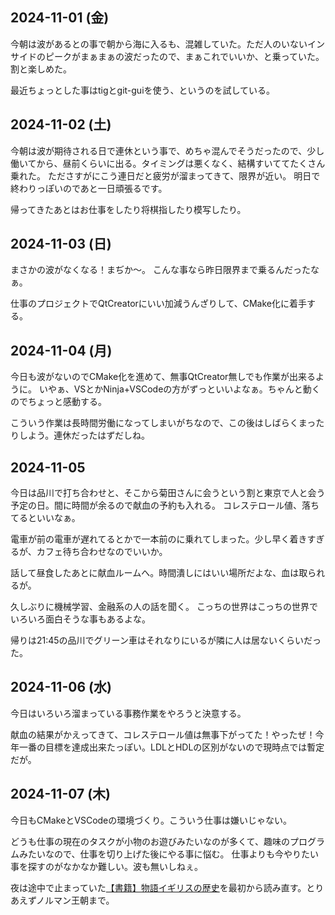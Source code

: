 ## 2024-11-01 (金)

今朝は波があるとの事で朝から海に入るも、混雑していた。ただ人のいないインサイドのピークがまぁまぁの波だったので、まぁこれでいいか、と乗っていた。割と楽しめた。

 最近ちょっとした事はtigとgit-guiを使う、というのを試している。

## 2024-11-02 (土)

今朝は波が期待される日で連休という事で、めちゃ混んでそうだったので、少し働いてから、昼前くらいに出る。タイミングは悪くなく、結構すいててたくさん乗れた。
たださすがにこう連日だと疲労が溜まってきて、限界が近い。
明日で終わりっぽいのであと一日頑張るです。

帰ってきたあとはお仕事をしたり将棋指したり模写したり。

## 2024-11-03 (日)

まさかの波がなくなる！まぢか〜。
こんな事なら昨日限界まで乗るんだったなぁ。

仕事のプロジェクトでQtCreatorにいい加減うんざりして、CMake化に着手する。

## 2024-11-04 (月)

今日も波がないのでCMake化を進めて、無事QtCreator無しでも作業が出来るように。
いやぁ、VSとかNinja+VSCodeの方がずっといいよなぁ。ちゃんと動くのでちょっと感動する。

こういう作業は長時間労働になってしまいがちなので、この後はしばらくまったりしよう。連休だったはずだしね。

## 2024-11-05

今日は品川で打ち合わせと、そこから菊田さんに会うという割と東京で人と会う予定の日。間に時間が余るので献血の予約も入れる。
コレステロール値、落ちてるといいなぁ。

電車が前の電車が遅れてるとかで一本前のに乗れてしまった。少し早く着きすぎるが、カフェ待ち合わせなのでいいか。

話して昼食したあとに献血ルームへ。時間潰しにはいい場所だよな、血は取られるが。

久しぶりに機械学習、金融系の人の話を聞く。
こっちの世界はこっちの世界でいろいろ面白そうな事もあるよな。

帰りは21:45の品川でグリーン車はそれなりにいるが隣に人は居ないくらいだった。

## 2024-11-06 (水)

今日はいろいろ溜まっている事務作業をやろうと決意する。

献血の結果がかえってきて、コレステロール値は無事下がってた！やったぜ！今年一番の目標を達成出来たっぽい。LDLとHDLの区別がないので現時点では暫定だが。

## 2024-11-07 (木)

今日もCMakeとVSCodeの環境づくり。こういう仕事は嫌いじゃない。

どうも仕事の現在のタスクが小物のお遊びみたいなのが多くて、趣味のプログラムみたいなので、仕事を切り上げた後にやる事に悩む。
仕事よりも今やりたい事を探すのがなかなか難しい。波も無いしねぇ。

夜は途中で止まっていた[【書籍】物語イギリスの歴史](%E3%80%90%E6%9B%B8%E7%B1%8D%E3%80%91%E7%89%A9%E8%AA%9E%E3%82%A4%E3%82%AE%E3%83%AA%E3%82%B9%E3%81%AE%E6%AD%B4%E5%8F%B2)を最初から読み直す。とりあえずノルマン王朝まで。